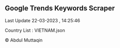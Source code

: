 

## Google Trends Keywords Scraper 
 
Last Update 22-03-2023 , 14:25:46

Country List :
VIETNAM.json



© Abdul Muttaqin 

